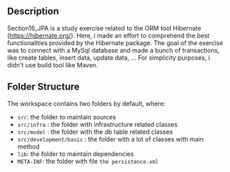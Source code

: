 ## Description

Section16_JPA is a study exercise related to the ORM tool Hibernate (https://hibernate.org/).
Here, i made an effort to comprehend the best functionalities provided by the Hibernate package. 
The goal of the exercise was to connect with a MySql database and made a bunch of transactions, 
like create tables, insert data, update data, ...
For simplicity purposes, i didn't use build tool like Maven.

## Folder Structure

The workspace contains two folders by default, where:

- `src`: the folder to maintain sources
- `src/infra` : the folder with infrastructure related classes
- `src/model` : the folder with the db table related classes
- `src/development/basic` : the folder with a lot of classes with main method
- `lib`: the folder to maintain dependencies
- `META-INF`: the folder with file `the persistence.xml`
